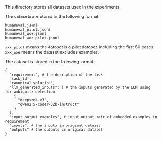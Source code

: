 This directory stores all datasets used in the experiments.

The datasets are stored in the following format:

```
humaneval.jsonl
humaneval_pilot.jsonl
humaneval_woe.jsonl
humaneval_woe_pilot.jsonl
```

`xxx_pilot` means the dataset is a pilot dataset, including the first 50 cases.
`xxx_woe` means the dataset excludes examples.

The dataset is stored in the following format:

```
{
  "requirement", # the desription of the task
  "task_id", 
  "canonical_solution", 
  "llm_generated_inputs": [ # the inputs generated by the LLM using for ambiguity detection
    {
      "deepseek-v3",
      "qwen2.5-coder-32b-instruct"
    }
  ],
  "input_output_examples", # input-output pair of embedded examples in requirement
  "inputs", # the inputs in original dataset
  "outputs" # the outputs in original dataset
}
```